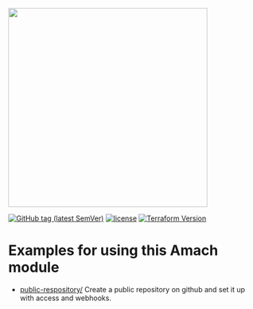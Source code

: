 [<img src="https://repository-images.githubusercontent.com/662075696/23600e8a-7d2b-4f5c-aa58-afd28d01f056" width="400"/>][homepage]

[![GitHub tag (latest SemVer)][badge-semver]][releases-github]
[![license][badge-license]][apache20]
[![Terraform Version][badge-terraform]][releases-terraform]

# Examples for using this Amach module

- [public-respository/] Create a public repository on github and set it up with access and webhooks.

<!-- References -->
[public-respository/]: https://github.com/amachsoftware/terraform-github-repository/tree/main/examples/public-repository

[homepage]: https://amach.com
[badge-license]: https://img.shields.io/badge/license-Apache%202.0-brightgreen.svg
[badge-terraform]: https://img.shields.io/badge/terraform-1.x-623CE4.svg?logo=terraform
[badge-semver]: https://img.shields.io/github/v/tag/amachsoftware/terraform-github-repository.svg?label=latest&sort=semver
[releases-github]: https://github.com/amachsoftware/terraform-github-repository/releases
[releases-terraform]: https://github.com/hashicorp/terraform/releases
[apache20]: https://opensource.org/licenses/Apache-2.0
